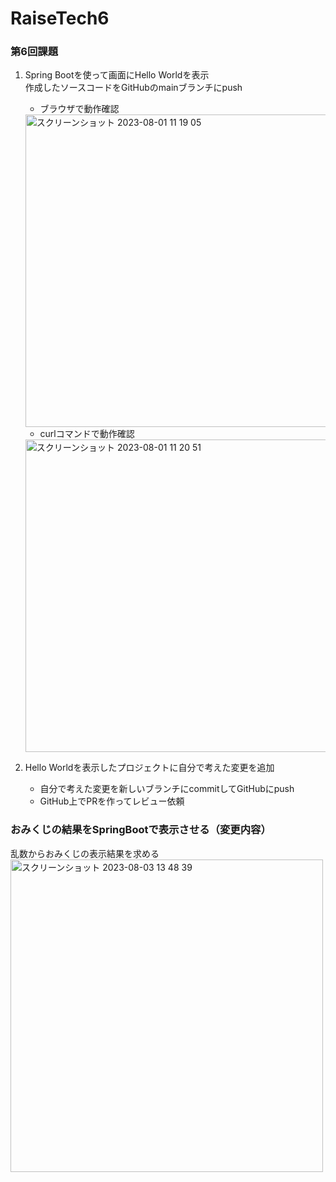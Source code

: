 # RaiseTech6
### 第6回課題

1. Spring Bootを使って画面にHello Worldを表示  
   作成したソースコードをGitHubのmainブランチにpush

   - ブラウザで動作確認  
   <img width="500px" alt="スクリーンショット 2023-08-01 11 19 05" src="https://github.com/MisatoMaesaka/RaiseTech6/assets/139186715/d6e9f857-6d24-4b2d-9002-99de33fde10b">

   - curlコマンドで動作確認  
   <img width="500px" alt="スクリーンショット 2023-08-01 11 20 51" src="https://github.com/MisatoMaesaka/RaiseTech6/assets/139186715/93130d5e-9665-4eb7-9e55-8e098b12217e">

1. Hello Worldを表示したプロジェクトに自分で考えた変更を追加
    - 自分で考えた変更を新しいブランチにcommitしてGitHubにpush
    - GitHub上でPRを作ってレビュー依頼
### おみくじの結果をSpringBootで表示させる（変更内容）
乱数からおみくじの表示結果を求める  
<img width="500px" alt="スクリーンショット 2023-08-03 13 48 39" src="https://github.com/MisatoMaesaka/RaiseTech6/assets/139186715/258ed242-9e62-49c5-9049-9f1c914c734d">
